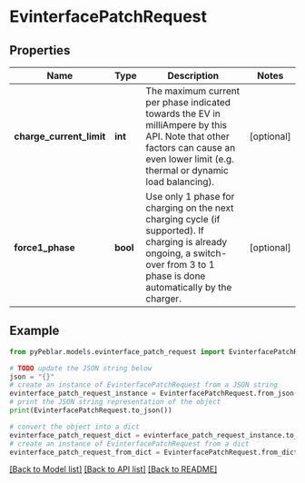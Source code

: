 # EvinterfacePatchRequest


## Properties

Name | Type | Description | Notes
------------ | ------------- | ------------- | -------------
**charge_current_limit** | **int** | The maximum current per phase indicated towards the EV in milliAmpere by this API. Note that other factors can cause an even lower limit (e.g. thermal or dynamic load balancing).  | [optional] 
**force1_phase** | **bool** | Use only 1 phase for charging on the next charging cycle (if supported). If charging is already ongoing, a switch-over from 3 to 1 phase is done automatically by the charger.  | [optional] 

## Example

```python
from pyPeblar.models.evinterface_patch_request import EvinterfacePatchRequest

# TODO update the JSON string below
json = "{}"
# create an instance of EvinterfacePatchRequest from a JSON string
evinterface_patch_request_instance = EvinterfacePatchRequest.from_json(json)
# print the JSON string representation of the object
print(EvinterfacePatchRequest.to_json())

# convert the object into a dict
evinterface_patch_request_dict = evinterface_patch_request_instance.to_dict()
# create an instance of EvinterfacePatchRequest from a dict
evinterface_patch_request_from_dict = EvinterfacePatchRequest.from_dict(evinterface_patch_request_dict)
```
[[Back to Model list]](../README.md#documentation-for-models) [[Back to API list]](../README.md#documentation-for-api-endpoints) [[Back to README]](../README.md)


